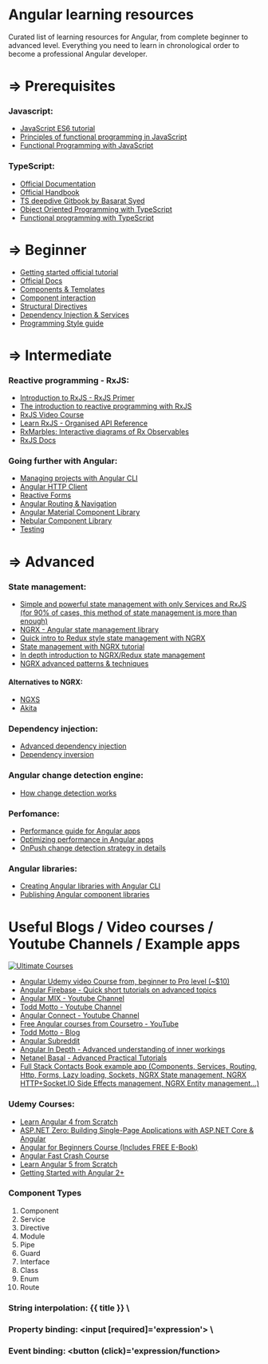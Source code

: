# Angular learning resources

Curated list of learning resources for Angular, from complete beginner to advanced level.
Everything you need to learn in chronological order to become a professional Angular developer.

# ⇒ Prerequisites 

### Javascript:

- [JavaScript ES6 tutorial](https://codeburst.io/es6-tutorial-for-beginners-5f3c4e7960be)
- [Principles of functional programming in JavaScript](https://flaviocopes.com/javascript-functional-programming/)
- [Functional Programming with JavaScript](https://codeburst.io/functional-programming-in-javascript-e57e7e28c0e5)

### TypeScript:

- [Official Documentation](https://www.typescriptlang.org/docs/home.html)
- [Official Handbook](https://www.typescriptlang.org/docs/handbook/basic-types.html)
- [TS deepdive Gitbook by Basarat Syed](https://basarat.gitbooks.io/typescript/)
- [Object Oriented Programming with TypeScript](http://rachelappel.com/write-object-oriented-javascript-with-typescript/)
- [Functional programming with TypeScript](https://vsavkin.com/functional-typescript-316f0e003dc6)


# ⇒ Beginner
- [Getting started official tutorial](https://angular.io/tutorial)
- [Official Docs](https://angular.io)
- [Components & Templates](https://angular.io/guide/displaying-data)
- [Component interaction](https://angular.io/guide/component-interaction)
- [Structural Directives](https://angular.io/guide/structural-directives)
- [Dependency Injection & Services](https://angular.io/guide/architecture-services)
- [Programming Style guide](https://angular.io/guide/styleguide)


# ⇒ Intermediate

### Reactive programming - RxJS:
- [Introduction to RxJS - RxJS Primer](https://www.learnrxjs.io/concepts/rxjs-primer.html)
- [The introduction to reactive programming with RxJS](https://www.learnrxjs.io/)
- [RxJS Video Course](https://www.youtube.com/watch?v=Tux1nhBPl_w)
- [Learn RxJS - Organised API Reference](https://www.learnrxjs.io/)
- [RxMarbles: Interactive diagrams of Rx Observables](http://rxmarbles.com/)
- [RxJS Docs](https://rxjs-dev.firebaseapp.com/)

### Going further with Angular:
- [Managing projects with Angular CLI](https://github.com/angular/angular-cli/wiki)
- [Angular HTTP Client](https://angular.io/guide/http)
- [Reactive Forms](https://angular.io/guide/reactive-forms)
- [Angular Routing & Navigation](https://angular.io/guide/router)
- [Angular Material Component Library](https://material.angular.io/)
- [Nebular Component Library](https://akveo.github.io/nebular/)
- [Testing](https://angular.io/guide/testing)

# ⇒ Advanced

### State management:
- [Simple and powerful state management with only Services and RxJS (for 90% of cases, this method of state management is more than enough)](https://dev.to/avatsaev/simple-state-management-in-angular-with-only-services-and-rxjs-41p8)
- [NGRX - Angular state management library](https://github.com/ngrx/platform)
- [Quick intro to Redux style state management with NGRX](https://www.youtube.com/watch?v=f97ICOaekNU)
- [State management with NGRX tutorial](https://coursetro.com/posts/code/151/Angular-Ngrx-Store-Tutorial---Learn-Angular-State-Management)
- [In depth introduction to NGRX/Redux state management](https://medium.com/@bencabanes/redux-introduction-with-ngrx-part-1-store-application-state-2c47c35376ea)
- [NGRX advanced patterns & techniques](https://blog.nrwl.io/ngrx-patterns-and-techniques-f46126e2b1e5)

#### Alternatives to NGRX:

- [NGXS](https://github.com/ngxs/store)
- [Akita](https://netbasal.gitbook.io/akita/entity-store/blog-posts)

### Dependency injection:
 - [Advanced dependency injection](https://angular.io/guide/dependency-injection-providers)
 - [Dependency inversion](https://netbasal.com/demystifying-the-dependency-inversion-principle-in-angular-a2daca9b05ee)
 
### Angular change detection engine:
- [How change detection works](https://blog.thoughtram.io/angular/2016/02/22/angular-2-change-detection-explained.html)


### Perfomance:
- [Performance guide for Angular apps](https://blog.angular.io/3-tips-for-angular-runtime-performance-from-the-real-world-d467fbc8f66e)
- [Optimizing performance in Angular apps](https://netbasal.com/optimizing-the-performance-of-your-angular-application-f222f1c16354)
- [OnPush change detection strategy in details](https://netbasal.com/a-comprehensive-guide-to-angular-onpush-change-detection-strategy-5bac493074a4)

### Angular libraries:

- [Creating Angular libraries with Angular CLI](https://blog.angulartraining.com/create-your-own-libraries-with-angular-cli-7b434600bbb7)
- [Publishing Angular component libraries](https://medium.com/@faxemaxee/building-and-publishing-angular-libraries-using-angular-cli-140057d21101)


# Useful Blogs / Video courses / Youtube Channels / Example apps

<a href="https://ultimatecourses.com/courses/angular/ref/azero79/" title="Ultimate Courses"><img src="https://ultimatecourses.com/assets/img/banners/ultimate-angular-github.svg" alt="Ultimate Courses" /></a>

- [Angular Udemy video Course from, beginner to Pro level (~$10)](https://www.udemy.com/the-complete-guide-to-angular-2/)
- [Angular Firebase - Quick short tutorials on advanced topics](https://www.youtube.com/channel/UCsBjURrPoezykLs9EqgamOA)
- [Angular MIX - Youtube Channel](https://www.youtube.com/channel/UCnUpEUN4V3iJxoUximdr6Nw/videos)
- [Todd Motto - Youtube Channel](https://www.youtube.com/channel/UCNtFk-g4CCmXMYL4pYNmoEA/videos)
- [Angular Connect - Youtube Channel](https://www.youtube.com/channel/UCzrskTiT_ObAk3xBkVxMz5g/videos)
- [Free Angular courses from Coursetro - YouTube](http://www.youtube.com/user/designcourse)
- [Todd Motto - Blog](https://toddmotto.com/)
- [Angular Subreddit](https://www.reddit.com/r/Angular2/)
- [Angular In Depth - Advanced understanding of inner workings](https://blog.angularindepth.com/)
- [Netanel Basal - Advanced Practical Tutorials](https://netbasal.com/@NetanelBasal)
- [Full Stack Contacts Book example app (Components, Services, Routing, Http, Forms, Lazy loading, Sockets, NGRX State management, NGRX HTTP+Socket.IO Side Effects management, NGRX Entity management...)](https://github.com/avatsaev/angular-contacts-app-example)

### Udemy Courses:
- [Learn Angular 4 from Scratch](https://www.udemy.com/course/learn-angular-from-scratch/learn/lecture/6761078#overview)
- [ASP.NET Zero: Building Single-Page Applications with ASP.NET Core & Angular](https://www.udemy.com/course/aspnet-zero-aspnet-core-angular/learn/lecture/14426080?start=0#overview)
- [Angular for Beginners Course (Includes FREE E-Book)](https://www.udemy.com/course/angular-for-beginners-course/learn/lecture/12852496?start=0#overview)
- [Angular Fast Crash Course](https://www.udemy.com/course/angular-fast-crash-course/learn/lecture/8168076?start=0#overview)
- [Learn Angular 5 from Scratch](https://www.udemy.com/course/angular-5/learn/lecture/8508036?start=0#overview)
- [Getting Started with Angular 2+](https://www.udemy.com/course/getting-started-with-angular-2/learn/lecture/6963462?start=0#overview)

### Component Types
1. Component
2. Service
3. Directive
4. Module
5. Pipe
6. Guard
7. Interface
8. Class
9. Enum
10. Route

### String interpolation: {{ title }} \
### Property binding: <input [required]='expression'> \
### Event binding: <button (click)='expression/function> 

